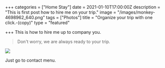 +++
categories = ["Home Stay"]
date = 2021-01-10T17:00:00Z
description = "This is first post how to hire me on your trip."
image = "/images/monkey-4698962_640.png"
tags = ["Photos"]
title = "Organize your trip with one click.-(copy)"
type = "featured"

+++
This is how to hire me up to company you.

> Don't worry, we are always ready to your trip.

![](../images/post-img.jpg)

Just go to contact menu.